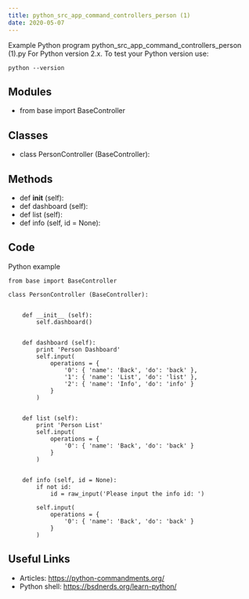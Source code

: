 ```yaml
---
title: python_src_app_command_controllers_person (1)
date: 2020-05-07
---
```

Example Python program python_src_app_command_controllers_person (1).py
For Python version 2.x.
To test your Python version use:

    python --version

## Modules

* from base import BaseController

## Classes

* class PersonController (BaseController):

## Methods

* def __init__ (self):
* def dashboard (self):
* def list (self):
* def info (self, id = None):

## Code

Python example

    from base import BaseController
    
    class PersonController (BaseController):
    
    
        def __init__ (self):
            self.dashboard()
    
    
        def dashboard (self):
            print 'Person Dashboard'
            self.input(
                operations = {
                    '0': { 'name': 'Back', 'do': 'back' },
                    '1': { 'name': 'List', 'do': 'list' },
                    '2': { 'name': 'Info', 'do': 'info' }
                }
            )
    
    
        def list (self):
            print 'Person List'
            self.input(
                operations = {
                    '0': { 'name': 'Back', 'do': 'back' }
                }
            )
    
    
        def info (self, id = None):
            if not id:
                id = raw_input('Please input the info id: ')
    
            self.input(
                operations = {
                    '0': { 'name': 'Back', 'do': 'back' }
                }
            )
    

## Useful Links

- Articles: https://python-commandments.org/
- Python shell: https://bsdnerds.org/learn-python/
